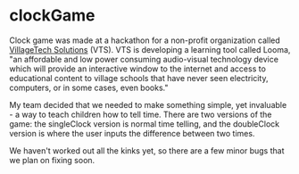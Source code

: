 # clockGame

Clock game was made at a hackathon for a non-profit organization called <a href="http://villagetechsolutions.org/Education.html">VillageTech Solutions<a> (VTS). VTS is developing a learning tool called Looma, "an affordable and low power consuming audio-visual technology device which will provide an interactive window to the internet and access to educational content to village schools that have never seen electricity, computers, or in some cases, even books."

My team decided that we needed to make something simple, yet invaluable - a way to teach children how to tell time. There are two versions of the game: the singleClock version is normal time telling, and the doubleClock version is where the user inputs the difference between two times.


We haven't worked out all the kinks yet, so there are a few minor bugs that we plan on fixing soon.